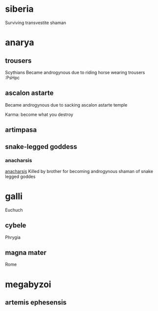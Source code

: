 # siberia
Surviving transvestite shaman
# anarya

## trousers
Scythians Became androgynous due to riding horse wearing trousers
:PsHpc

## ascalon astarte
Became androgynous due to sacking ascalon astarte temple

Karma: become what you destroy

## artimpasa

## snake-legged goddess

### anacharsis
[anacharsis](Scythian.md#anacharsis) Killed by brother for becoming androgynous shaman of snake legged goddes

# galli
Euchuch
## cybele
Phrygia

## magna mater
Rome

# megabyzoi

## artemis ephesensis